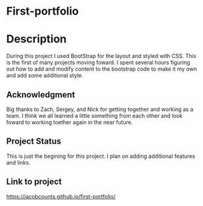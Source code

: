 # First-portfolio

# Description
During this project I used BootStrap for the layout and styled with CSS.
This is the first of many projects moving foward. I spent several hours figuring out how to add and modify
content to the bootstrap code to make it my own and add some additional style.

## Acknowledgment
Big thanks to Zach, Sergey, and Nick for getting together and working as a team. I think we all 
learned a little something from each other and look foward to working toether again in the near
future.

## Project Status
This is just the begining for this project. I plan on adding additional features
and links. 


## Link to project

https://jacobcounts.github.io/first-portfolio/


